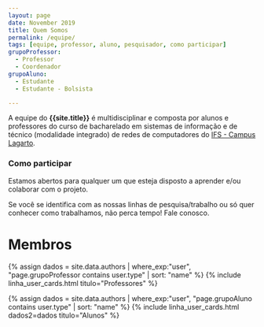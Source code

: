```yaml
---
layout: page
date: November 2019
title: Quem Somos
permalink: /equipe/
tags: [equipe, professor, aluno, pesquisador, como participar]
grupoProfessor:
  - Professor
  - Coordenador
grupoAluno:
  - Estudante
  - Estudante - Bolsista

---
```

 
A equipe do **{{site.title}}** é multidisciplinar e composta por alunos e professores do curso de bacharelado em sistemas de informação e de técnico (modalidade integrado) de redes de computadores do [IFS - Campus Lagarto](https://www.ifs.edu.br/").

### Como participar

Estamos abertos para qualquer um que esteja disposto a aprender e/ou colaborar com o projeto. 

Se você se identifica com as nossas linhas de pesquisa/trabalho ou só quer conhecer como trabalhamos, não perca tempo! Fale conosco.
 
# Membros

{% assign dados = site.data.authors | where_exp:"user",  "page.grupoProfessor contains user.type"  | sort: "name"  %}
{% include linha_user_cards.html  titulo="Professores" %}


{% assign dados = site.data.authors | where_exp:"user",  "page.grupoAluno contains user.type"  | sort: "name"  %}
{% include linha_user_cards.html dados2=dados titulo="Alunos" %}